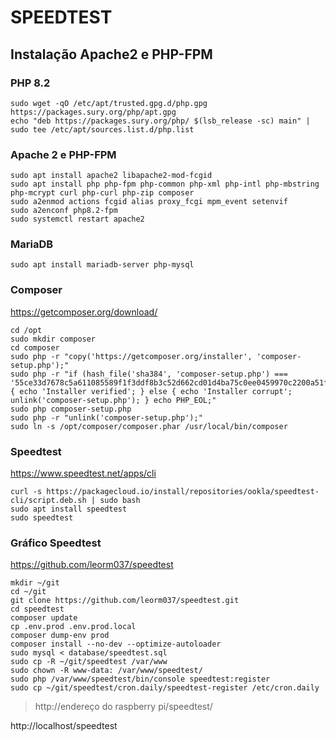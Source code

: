 # SPEEDTEST

## Instalação Apache2 e PHP-FPM

### PHP 8.2

```
sudo wget -qO /etc/apt/trusted.gpg.d/php.gpg https://packages.sury.org/php/apt.gpg
echo "deb https://packages.sury.org/php/ $(lsb_release -sc) main" | sudo tee /etc/apt/sources.list.d/php.list
```

### Apache 2 e PHP-FPM

```
sudo apt install apache2 libapache2-mod-fcgid
sudo apt install php php-fpm php-common php-xml php-intl php-mbstring php-mcrypt curl php-curl php-zip composer
sudo a2enmod actions fcgid alias proxy_fcgi mpm_event setenvif
sudo a2enconf php8.2-fpm
sudo systemctl restart apache2

```

### MariaDB

```
sudo apt install mariadb-server php-mysql
```

### Composer

https://getcomposer.org/download/

```
cd /opt
sudo mkdir composer
cd composer
sudo php -r "copy('https://getcomposer.org/installer', 'composer-setup.php');"
sudo php -r "if (hash_file('sha384', 'composer-setup.php') === '55ce33d7678c5a611085589f1f3ddf8b3c52d662cd01d4ba75c0ee0459970c2200a51f492d557530c71c15d8dba01eae') { echo 'Installer verified'; } else { echo 'Installer corrupt'; unlink('composer-setup.php'); } echo PHP_EOL;"
sudo php composer-setup.php
sudo php -r "unlink('composer-setup.php');"
sudo ln -s /opt/composer/composer.phar /usr/local/bin/composer
```

### Speedtest

https://www.speedtest.net/apps/cli

```
curl -s https://packagecloud.io/install/repositories/ookla/speedtest-cli/script.deb.sh | sudo bash
sudo apt install speedtest
sudo speedtest
```

### Gráfico Speedtest

https://github.com/leorm037/speedtest

```
mkdir ~/git
cd ~/git
git clone https://github.com/leorm037/speedtest.git
cd speedtest
composer update
cp .env.prod .env.prod.local
composer dump-env prod
composer install --no-dev --optimize-autoloader
sudo mysql < database/speedtest.sql
sudo cp -R ~/git/speedtest /var/www
sudo chown -R www-data: /var/www/speedtest/
sudo php /var/www/speedtest/bin/console speedtest:register
sudo cp ~/git/speedtest/cron.daily/speedtest-register /etc/cron.daily
```

> http://endereço do raspberry pi/speedtest/

http://localhost/speedtest

